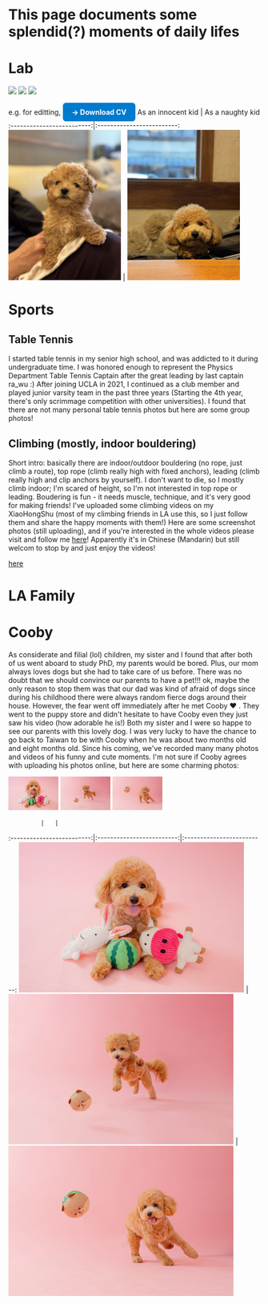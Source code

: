 # This page documents some splendid(?) moments of daily lifes

# Lab
<p float="left">
  <img src="/img1.png" width="100" />
  <img src="/img2.png" width="100" /> 
  <img src="/img3.png" width="100" />
</p>

e.g. for editting,
<a href="../CV_Kuan-Yu-2025.pdf" target="_blank" rel="noopener noreferrer"
   style="display:inline-block;
          padding:10px 18px;
          background:#007acc;
          color:#fff;
          text-decoration:none;
          border-radius:6px;
          font-weight:bold;">
  &#8594; Download CV
</a>
As an innocent kid             |  As a naughty kid
:-------------------------:|:-------------------------:
<img src="/Photos/Cooby-2024-12-31.jpg" height="300"/> | <img src="/Photos/Cooby-2025-07-11.jpg" height="300"/>




# Sports
## Table Tennis
I started table tennis in my senior high school, and was addicted to it during undergraduate time. I was honored enough to represent the Physics Department Table Tennis Captain after the great leading by last captain ra_wu :) After joining UCLA in 2021, I continued as a club member and played junior varsity team in the past three years (Starting the 4th year, there's only scrimmage competition with other universities). I found that there are not many personal table tennis photos but here are some group photos!
## Climbing (mostly, indoor bouldering)
Short intro: basically there are indoor/outdoor bouldering (no rope, just climb a route), top rope (climb really high with fixed anchors), leading (climb really high and clip anchors by yourself). I don't want to die, so I mostly climb indoor; I'm scared of height, so I'm not interested in top rope or leading. Boudering is fun - it needs muscle, technique, and it's very good for making friends! I've uploaded some climbing videos on my XiaoHongShu (most of my climbing friends in LA use this, so I just follow them and share the happy moments with them!) Here are some screenshot photos (still uploading), and if you're interested in the whole videos please visit and follow me [here](https://www.xiaohongshu.com/user/profile/641589970000000011021c49?xsec_token=YB4Rr4V3UcosH2iCwq3lZmizs3eJI2Bg4htBaJfUpVwg4=&xsec_source=app_share&xhsshare=CopyLink&appuid=641589970000000011021c49&apptime=1755455774&share_id=eb1584bcfa9e4770ba0e89f276a8a8d5)! Apparently it's in Chinese (Mandarin) but still welcom to stop by and just enjoy the videos!


<a 
  href="[report.pdf](https://www.xiaohongshu.com/user/profile/641589970000000011021c49?xsec_token=YB4Rr4V3UcosH2iCwq3lZmizs3eJI2Bg4htBaJfUpVwg4=&xsec_source=app_share&xhsshare=CopyLink&appuid=641589970000000011021c49&apptime=1755455774&share_id=eb1584bcfa9e4770ba0e89f276a8a8d5)" target="_blank"> here
</a>

# LA Family


# Cooby
As considerate and filial (lol) children, my sister and I found that after both of us went aboard to study PhD, my parents would be bored. Plus, our mom always loves dogs but she had to take care of us before. There was no doubt that we should convince our parents to have a pet!!! ok, maybe the only reason to stop them was that our dad was kind of afraid of dogs since during his childhood there were always random fierce dogs around their house. However, the fear went off immediately after he met Cooby &#9829; . They went to the puppy store and didn't hesitate to have Cooby even they just saw his video (how adorable he is!) Both my sister and I were so happe to see our parents with this lovely dog. I was very lucky to have the chance to go back to Taiwan to be with Cooby when he was about two months old and eight months old. Since his coming, we've recorded many many photos and videos of his funny and cute moments. I'm not sure if Cooby agrees with uploading his photos online, but here are some charming photos:

<p float="left">
  <img src="/Photos/Cooby-salon-1.JPG" width="100" />
  <img src="/Photos/Cooby-salon-2.JPG" width="100" /> 
  <img src="/Photos/Cooby-salon-3.JPG" width="100" />
</p>

             |   | 
:-------------------------:|:-------------------------:|:-------------------------:
<img src="/Photos/Cooby-salon-1.JPG" height="300"/> | <img src="/Photos/Cooby-salon-2.jpg" height="300"/> | <img src="/Photos/Cooby-salon-3.jpg" height="300"/>
